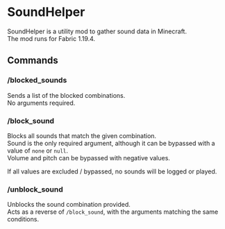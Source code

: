 # SoundHelper
SoundHelper is a utility mod to gather sound data in Minecraft.  
The mod runs for Fabric 1.19.4.

## Commands
### /blocked_sounds
Sends a list of the blocked combinations.  
No arguments required.

### /block_sound <sound> <volume> <pitch>
Blocks all sounds that match the given combination.  
Sound is the only required argument, although it can be bypassed with a value of `none` or `null`.  
Volume and pitch can be bypassed with negative values.

If all values are excluded / bypassed, no sounds will be logged or played.

### /unblock_sound <sound> <volume> <pitch>
Unblocks the sound combination provided.  
Acts as a reverse of `/block_sound`, with the arguments matching the same conditions.
